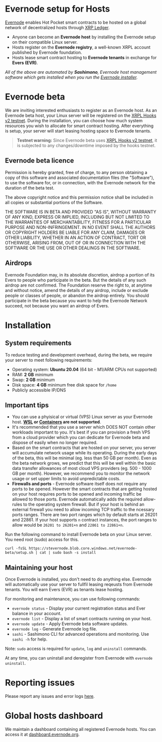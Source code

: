 # Evernode setup for Hosts
[Evernode](https://evernode.wordpress.com/) enables Hot Pocket smart contracts to be hosted on a global network of decentralized hosts through [XRP Ledger](https://xrpl.org/).

  - Anyone can become an **Evernode host** by installing the Evernode setup on their compatible Linux server.
  - Hosts register on the **Evernode registry**, a well-known XRPL account published by Evernode foundation.
  - Hosts lease smart contract hosting to **Evernode tenants** in exchange for **Evers (EVR)**.

_All of the above are automated by **Sashimono**, Evernode host management software which gets installed when you run the [Evernode installer](#installation)._

# Evernode beta
We are inviting interested enthusiasts to register as an Evernode host. As an Evernode beta host, your Linux server will be registered on the [XRPL Hooks v2 testnet](https://hooks-testnet-v2.xrpl-labs.com/). During the installation, you can choose how much system resources you wish to allocate for smart contract hosting. After everything is setup, your server will start leasing hosting space to Evernode tenants.

> **Testnet warning:** Since Evernode beta uses [XRPL Hooks v2 testnet](https://hooks-testnet-v2.xrpl-labs.com/), it is subjected to any changes/downtime imposed by the hooks testnet.

## Evernode beta licence
Permission is hereby granted, free of charge, to any person obtaining a copy of this software and associated documentation files (the "Software"), to use the software for, or in connection, with the Evernode network for the duration of the beta test.

The above copyright notice and this permission notice shall be included in all copies or substantial portions of the Software.

THE SOFTWARE IS IN BETA AND PROVIDED "AS IS", WITHOUT WARRANTY OF ANY KIND, EXPRESS OR IMPLIED, INCLUDING BUT NOT LIMITED TO THE WARRANTIES OF MERCHANTABILITY, FITNESS FOR A PARTICULAR PURPOSE AND NON-INFRINGEMENT. IN NO EVENT SHALL THE AUTHORS OR COPYRIGHT HOLDERS BE LIABLE FOR ANY CLAIM, DAMAGES OR OTHER LIABILITY, WHETHER IN AN ACTION OF CONTRACT, TORT OR OTHERWISE, ARISING FROM, OUT OF OR IN CONNECTION WITH THE SOFTWARE OR THE USE OR OTHER DEALINGS IN THE
SOFTWARE.

## Airdrops
Evernode Foundation may, in its absolute discretion, airdrop a portion of its Evers to people who participate in the beta. But the details of any such airdrop are not confirmed. The Foundation reserve the right to, at anytime and without notice, amend the details of any airdrop, include or exclude people or classes of people, or abandon the airdrop entirely. You should participate in the beta because you want to help the Evernode Network succeed, not because you want an airdrop of Evers.

# Installation

## System requirements
To reduce testing and development overhead, during the beta, we require your server to meet following requirements:
  - Operating system: **Ubuntu 20.04** (64 bit - M1/ARM CPUs not supported)
  - RAM: **2 GB** minimum
  - Swap: **2 GB** minimum
  - Disk space: **4 GB** minimum free disk space for `/home`
  - Publicly accessible IP/DNS

## Important tips
  - You can use a phyisical or virtual (VPS) Linux server as your Evernode host. **[WSL](https://docs.microsoft.com/en-us/windows/wsl/about) or [Containers](https://linuxcontainers.org/) are not supported**.
  - It's recommended that you use a server which DOES NOT contain other workloads important to you. It's best if you can provision a fresh VPS from a cloud provider which you can dedicate for Evernode beta and dispose of easily when no longer required.
  - Based on the smart contracts that are hosted on your server, you server will accumulate network usage while its operating. During the early days of the beta, this will be minimal (eg. less than 50 GB per month). Even as the beta network grows, we predict that this will be well within the basic data transfer allowances of most cloud VPS providers (eg. 500 - 1000 GB per month). However, we recommend you to monitor the network usage or set upper limits to avoid unpredictable costs.
  - **Firewalls and ports** - Evernode software itself does not require any ports to be opened. However the smart contracts that are getting hosted on your host requires ports to be opened and incoming traffic be allowed to those ports. Evernode automatically adds the required allow-rules to the operating system firewall. But if your host is behind an external firewall you need to allow incoming TCP traffic to the ncessary ports ranges. There are two port ranges which by default starts at 26201 and 22861. If your host supports `n` contract instances, the port ranges to allow would be `26201 to 26201+n` and `22861 to 22861+n`.

Run the following command to install Evernode beta on your Linux server. You need root (sudo) access for this.

```
curl -fsSL https://stevernode.blob.core.windows.net/evernode-beta/setup.sh | cat | sudo bash -s install
```

## Maintaining your host
Once Evernode is installed, you don't need to do anything else. Evernode will automatically use your server to fullfil leasing reqeusts from Evernode tenants. You will earn Evers (EVR) as tenants lease hosting.

For monitoring and maintenance, you can use following commands:
  - `evernode status` - Display your current registration status and Ever balance in your account.
  - `evernode list` - Display a list of smart contracts running on your host.
  - `evernode update` - Apply Evernode beta software updates.
  - `evernode log` - Generate Evernode log file.
  - `sashi` - Sashimono CLI for advanced operations and monitoring. Use `sashi -h` for help.

Note: `sudo` access is required for `update`, `log` and `uninstall` commands.

At any time, you can uninstall and deregister from Evernode with `evernode uninstall`.

# Reporting issues
Please report any issues and error logs [here](https://github.com/HotPocketDev/evernode-host/issues).

# Global hosts dashboard
We maintain a dashboard containing all registered Evernode hosts. You can access it at [dashboard.evernode.org](https://dashboard.evernode.org/).
